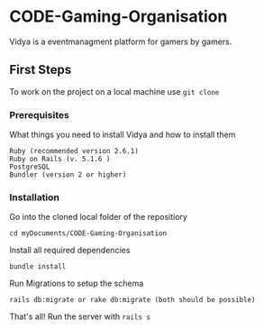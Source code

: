 

# CODE-Gaming-Organisation

Vidya is a eventmanagment platform for gamers by gamers.

## First Steps

To work on the project on a local machine use ```git clone```

### Prerequisites

What things you need to install Vidya and how to install them

```
Ruby (recommended version 2.6.1) 
Ruby on Rails (v. 5.1.6 )
PostgreSQL 
Bundler (version 2 or higher)

```

### Installation

Go into the cloned local folder of the repositiory

```
cd myDocuments/CODE-Gaming-Organisation
```

Install all required dependencies

```
bundle install
```

Run Migrations to setup the schema

```
rails db:migrate or rake db:migrate (both should be possible)
```

That's all! Run the server with ```rails s```
